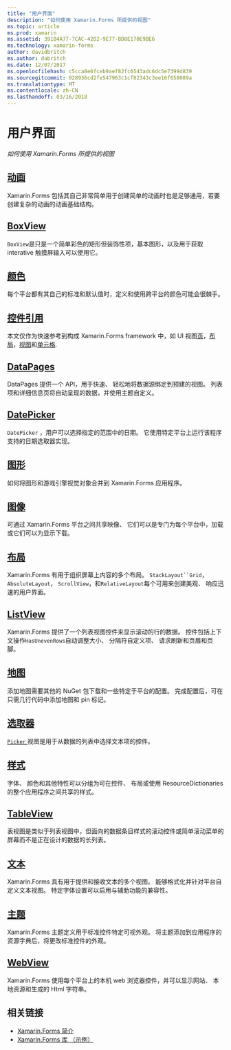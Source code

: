 ```yaml
---
title: "用户界面"
description: "如何使用 Xamarin.Forms 所提供的视图"
ms.topic: article
ms.prod: xamarin
ms.assetid: 391B4A77-7CAC-42D2-9E77-BD8E170E9BE6
ms.technology: xamarin-forms
author: davidbritch
ms.author: dabritch
ms.date: 12/07/2017
ms.openlocfilehash: c5cca8e6fceb9aef82fc6543adc6dc5e7399d839
ms.sourcegitcommit: 028936cd2fe547963c1cf82343c3ee16f658089a
ms.translationtype: MT
ms.contentlocale: zh-CN
ms.lasthandoff: 03/16/2018
---
```

# <a name="user-interface"></a>用户界面

_如何使用 Xamarin.Forms 所提供的视图_

## <a name="animationanimationindexmd"></a>[动画](animation/index.md)

Xamarin.Forms 包括其自己非常简单用于创建简单的动画时也是足够通用，若要创建复杂的动画的动画基础结构。

## <a name="boxviewboxviewmd"></a>[BoxView](boxview.md)

`BoxView`是只是一个简单彩色的矩形但装饰性项，基本图形，以及用于获取 interative 触摸屏输入可以使用它。

## <a name="colorscolorsmd"></a>[颜色](colors.md)

每个平台都有其自己的标准和默认值时，定义和使用跨平台的颜色可能会很棘手。

## <a name="controls-referencecontrolsindexmd"></a>[控件引用](controls/index.md)

本文仅作为快速参考到构成 Xamarin.Forms framework 中，如 UI 视图[页](~/xamarin-forms/user-interface/controls/pages.md)，[布局](~/xamarin-forms/user-interface/controls/layouts.md)，[视图](~/xamarin-forms/user-interface/controls/views.md)和[单元格](~/xamarin-forms/user-interface/controls/cells.md).

## <a name="datapagesdatapagesindexmd"></a>[DataPages](datapages/index.md)

DataPages 提供一个 API，用于快速、 轻松地将数据源绑定到预建的视图。 列表项和详细信息页将自动呈现的数据，并使用主题自定义。

## <a name="datepickerdatepickermd"></a>[DatePicker](datepicker.md)

`DatePicker` ，用户可以选择指定的范围中的日期。 它使用特定平台上运行该程序支持的日期选取器实现。

## <a name="graphicsgraphicsindexmd"></a>[图形](graphics/index.md)

如何将图形和游戏引擎视觉对象合并到 Xamarin.Forms 应用程序。

## <a name="imagesimagesmd"></a>[图像](images.md)

可通过 Xamarin.Forms 平台之间共享映像、 它们可以是专门为每个平台中，加载或它们可以为显示下载。

## <a name="layoutslayoutsindexmd"></a>[布局](layouts/index.md)

Xamarin.Forms 有用于组织屏幕上内容的多个布局。 `StackLayout``Grid`， `AbsoluteLayout`， `ScrollView`，和`RelativeLayout`每个可用来创建美观、 响应迅速的用户界面。

## <a name="listviewlistviewindexmd"></a>[ListView](listview/index.md)

Xamarin.Forms 提供了一个列表视图控件来显示滚动的行的数据。 控件包括上下文操作`HasUnevenRows`自动调整大小、 分隔符自定义项、 请求刷新和页眉和页脚。

## <a name="mapsmapmd"></a>[地图](map.md)

添加地图需要其他的 NuGet 包下载和一些特定于平台的配置。 完成配置后，可在只需几行代码中添加地图和 pin 标记。

## <a name="pickerpickerindexmd"></a>[选取器](picker/index.md)

[ `Picker` ](https://developer.xamarin.com/api/type/Xamarin.Forms.Picker/)视图是用于从数据的列表中选择文本项的控件。

## <a name="stylesstylesindexmd"></a>[样式](styles/index.md)

字体、 颜色和其他特性可以分组为可在控件、 布局或使用 ResourceDictionaries 的整个应用程序之间共享的样式。

## <a name="tableviewtableviewmd"></a>[TableView](tableview.md)

表视图是类似于列表视图中，但面向的数据条目样式的滚动控件或简单滚动菜单的屏幕而不是正在设计的数据的长列表。

## <a name="texttextindexmd"></a>[文本](text/index.md)

Xamarin.Forms 具有用于提供和接收文本的多个视图。 能够格式化并针对平台自定义文本视图。 特定字体设置可以启用与辅助功能的兼容性。

## <a name="themesthemesindexmd"></a>[主题](themes/index.md)

Xamarin.Forms 主题定义用于标准控件特定可视外观。 将主题添加到应用程序的资源字典后，将更改标准控件的外观。

## <a name="webviewwebviewmd"></a>[WebView](webview.md)

Xamarin.Forms 使用每个平台上的本机 web 浏览器控件，并可以显示网站、 本地资源和生成的 Html 字符串。


## <a name="related-links"></a>相关链接

- [Xamarin.Forms 简介](~/xamarin-forms/get-started/introduction-to-xamarin-forms.md)
- [Xamarin.Forms 库 （示例）](https://developer.xamarin.com/samples/FormsGallery/)
